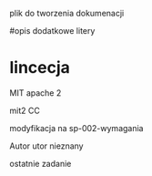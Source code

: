 plik do tworzenia dokumenacji 

#opis
dodatkowe litery 

# lincecja
MIT
apache 2


mit2
CC

modyfikacja na sp-002-wymagania

Autor
utor nieznany 

ostatnie zadanie 
